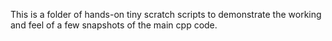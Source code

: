 This is a folder of hands-on tiny scratch scripts to demonstrate the working and feel of a few snapshots of the main cpp code.